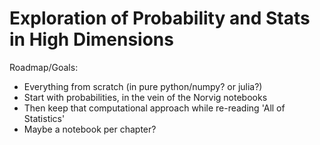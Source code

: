 # Exploration of Probability and Stats in High Dimensions
Roadmap/Goals:
- Everything from scratch (in pure python/numpy? or julia?)
- Start with probabilities, in the vein of the Norvig notebooks
- Then keep that computational approach while re-reading 'All of Statistics'
- Maybe a notebook per chapter?
